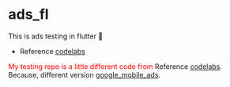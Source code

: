 # ads_fl
This is ads testing in flutter 🤩

- Reference [codelabs](https://codelabs.developers.google.com/codelabs/admob-inline-ads-in-flutter#0)

<span style="color: red">My testing repo is a little different code from</span> Reference [codelabs](https://codelabs.developers.google.com/codelabs/admob-inline-ads-in-flutter#0). <br>
Because, different version [google_mobile_ads](https://pub.dev/packages/google_mobile_ads).

